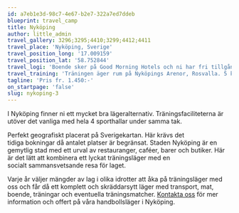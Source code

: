 ```yaml
---
id: a7eb1e3d-98c7-4e67-b2e7-322a7ed7ddeb
blueprint: travel_camp
title: Nyköping
author: little_admin
travel_gallery: 3296;3295;4410;3299;4412;4411
travel_place: 'Nyköping, Sverige'
travel_position_long: '17.009159'
travel_position_lat: '58.752844'
travel_logi: 'Boende sker på Good Morning Hotels och ni har fri tillgång till hotellets relaxavdelning. Boendet sker i 2 - bäddsrum med dusch/WC på rummen. Tillägg för boende i enkelrum.'
travel_training: 'Träningen äger rum på Nyköpings Arenor, Rosvalla. 5 km från boendet. 4 sporthallar under samma tak.'
tagline: 'Pris fr. 1.450:-'
on_startpage: 'false'
slug: nykoping-3
---
```

<p>I Nyköping finner ni ett mycket bra lägeralternativ. Träningsfaciliteterna är utöver det vanliga med hela 4 sporthallar under samma tak.</p>
<p>Perfekt geografiskt placerat på Sverigekartan. Här krävs det tidiga bokningar då antalet platser är begränsat. Staden Nyköping är en gemytlig stad med ett urval av restauranger, caféer, barer och butiker. Här är det lätt att kombinera ett lyckat träningsläger med en socialt sammansvetsande resa för laget.</p>
<p>Varje år väljer mängder av lag i olika idrotter att åka på träningsläger med oss och får då ett komplett och skräddarsytt läger med transport, mat, boende, träningar och eventuella träningsmatcher. <a href="https://olka.se/traningslager/handboll/sverige/nykoping-3/#booking">Kontakta oss</a> för mer information och offert på våra handbollsläger i Nyköping.</p>
